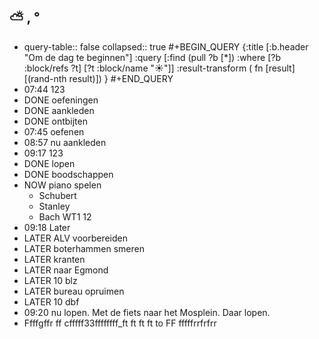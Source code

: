 ## ⛅ , °
- query-table:: false
  collapsed:: true
  #+BEGIN_QUERY 
  {:title [:b.header "Om de dag te beginnen"]
   :query [:find (pull ?b [*])
     :where 
       [?b :block/refs ?t]
       [?t :block/name "☀️"]]
   :result-transform ( fn [result] [(rand-nth result)])
  }
  #+END_QUERY
- 07:44 123
- DONE oefeningen
- DONE aankleden
- DONE ontbijten
- 07:45 oefenen
- 08:57 nu aankleden
- 09:17 123
- DONE lopen
- DONE boodschappen
- NOW piano spelen
	- Schubert
	- Stanley
	- Bach WT1 12
- 09:18 Later
- LATER ALV voorbereiden
- LATER boterhammen smeren
- LATER kranten
- LATER naar Egmond
- LATER 10 blz
- LATER bureau opruimen
- LATER 10 dbf
- 09:20 nu lopen. Met de fiets naar het Mosplein. Daar lopen.
- Ffffgffr ff cfffff33ffffffff_ft ft ft ft to FF fffffrrfrfrr